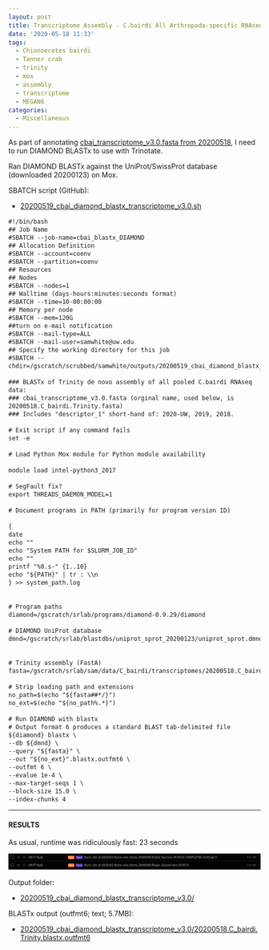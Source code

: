 ```yaml
---
layout: post
title: Transcriptome Assembly - C.bairdi All Arthropoda-specific RNAseq Data with Trinity on Mox
date: '2020-05-18 11:33'
tags:
  - Chionoecetes bairdi
  - Tanner crab
  - trinity
  - mox
  - assembly
  - transcriptome
  - MEGAN6
categories:
  - Miscellaneous
---
```

As part of annotating [cbai_transcriptome_v3.0.fasta from 20200518](https://robertslab.github.io/sams-notebook/2020/05/18/Transcriptome-Assembly-C.bairdi-All-Pooled-RNAseq-Data-Without-Taxonomic-Filters-with-Trinity-on-Mox.html), I need to run DIAMOND BLASTx to use with Trinotate.

Ran DIAMOND BLASTx against the UniProt/SwissProt database (downloaded 20200123) on Mox.

SBATCH script (GitHub):

- [20200519_cbai_diamond_blastx_transcriptome_v3.0.sh](https://github.com/RobertsLab/sams-notebook/blob/master/sbatch_scripts/20200519_cbai_diamond_blastx_transcriptome_v3.0.sh)

```shell
#!/bin/bash
## Job Name
#SBATCH --job-name=cbai_blastx_DIAMOND
## Allocation Definition
#SBATCH --account=coenv
#SBATCH --partition=coenv
## Resources
## Nodes
#SBATCH --nodes=1
## Walltime (days-hours:minutes:seconds format)
#SBATCH --time=10-00:00:00
## Memory per node
#SBATCH --mem=120G
##turn on e-mail notification
#SBATCH --mail-type=ALL
#SBATCH --mail-user=samwhite@uw.edu
## Specify the working directory for this job
#SBATCH --chdir=/gscratch/scrubbed/samwhite/outputs/20200519_cbai_diamond_blastx_transcriptome_v3.0

### BLASTx of Trinity de novo assembly of all pooled C.bairdi RNAseq data:
### cbai_transcriptome_v3.0.fasta (orginal name, used below, is 20200518.C_bairdi.Trinity.fasta)
### Includes "descriptor_1" short-hand of: 2020-UW, 2019, 2018.

# Exit script if any command fails
set -e

# Load Python Mox module for Python module availability

module load intel-python3_2017

# SegFault fix?
export THREADS_DAEMON_MODEL=1

# Document programs in PATH (primarily for program version ID)

{
date
echo ""
echo "System PATH for $SLURM_JOB_ID"
echo ""
printf "%0.s-" {1..10}
echo "${PATH}" | tr : \\n
} >> system_path.log


# Program paths
diamond=/gscratch/srlab/programs/diamond-0.9.29/diamond

# DIAMOND UniProt database
dmnd=/gscratch/srlab/blastdbs/uniprot_sprot_20200123/uniprot_sprot.dmnd


# Trinity assembly (FastA)
fasta=/gscratch/srlab/sam/data/C_bairdi/transcriptomes/20200518.C_bairdi.Trinity.fasta

# Strip leading path and extensions
no_path=$(echo "${fasta##*/}")
no_ext=$(echo "${no_path%.*}")

# Run DIAMOND with blastx
# Output format 6 produces a standard BLAST tab-delimited file
${diamond} blastx \
--db ${dmnd} \
--query "${fasta}" \
--out "${no_ext}".blastx.outfmt6 \
--outfmt 6 \
--evalue 1e-4 \
--max-target-seqs 1 \
--block-size 15.0 \
--index-chunks 4
```

---

#### RESULTS

As usual, runtime was ridiculously fast: 23 seconds

![diamond blastx runtime](https://github.com/RobertsLab/sams-notebook/blob/master/images/screencaps/20200519_cbai_diamond_blastx_transcriptome_v3.0_runtime.png?raw=true)

Output folder:

- [20200519_cbai_diamond_blastx_transcriptome_v3.0/](https://gannet.fish.washington.edu/Atumefaciens/20200519_cbai_diamond_blastx_transcriptome_v3.0/)

BLASTx output (outfmt6; text; 5.7MB):

- [20200519_cbai_diamond_blastx_transcriptome_v3.0/20200518.C_bairdi.Trinity.blastx.outfmt6](https://gannet.fish.washington.edu/Atumefaciens/20200519_cbai_diamond_blastx_transcriptome_v3.0/20200518.C_bairdi.Trinity.blastx.outfmt6)
